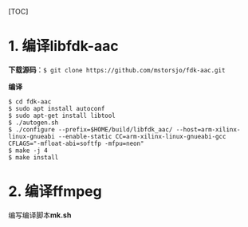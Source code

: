 [TOC]

# 1. 编译libfdk-aac

**下载源码**：`$ git clone https://github.com/mstorsjo/fdk-aac.git`

**编译**
```
$ cd fdk-aac
$ sudo apt install autoconf
$ sudo apt-get install libtool
$ ./autogen.sh
$ ./configure --prefix=$HOME/build/libfdk_aac/ --host=arm-xilinx-linux-gnueabi --enable-static CC=arm-xilinx-linux-gnueabi-gcc CFLAGS="-mfloat-abi=softfp -mfpu=neon"
$ make -j 4
$ make install
```

# 2. 编译ffmpeg

编写编译脚本**mk.sh**

```

```